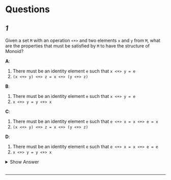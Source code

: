# Questions

## _1_

Given a set `M` with an operation `<+>` and two elements `x` and `y` from `M`, what are the properties that must be satisfied by `M` to have the structure of Monoid?

**A**:

1. There must be an identity element `e` such that `x <+> y = e`
2. `(x <+> y) <+> z = x <+> (y <+> z)`

**B**:

1. There must be an identity element `e` such that `x <+> y = e`
2. `x <+> y = y <+> x`

**C**:

1. There must be an identity element `e` such that `e <+> x = x <+> e = x`
2. `(x <+> y) <+> z = x <+> (y <+> z)`

**D**:

1. There must be an identity element `e` such that `e <+> x = x <+> e = e`
2. `x <+> y = y <+> x`

<details><summary>Show Answer</summary>
<p>

```
C
```

</p>
</details>
<br>
<hr>
